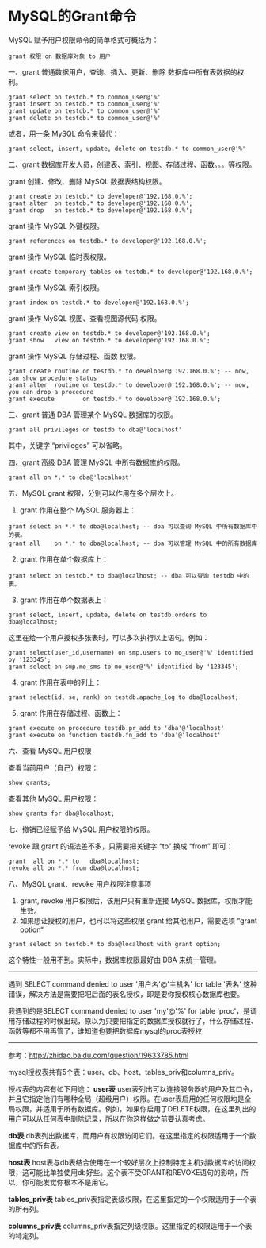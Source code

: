 # MySQL的Grant命令

MySQL 赋予用户权限命令的简单格式可概括为：

```mysql
grant 权限 on 数据库对象 to 用户
```

一、grant 普通数据用户，查询、插入、更新、删除 数据库中所有表数据的权利。

```mysql
grant select on testdb.* to common_user@'%'
grant insert on testdb.* to common_user@'%'
grant update on testdb.* to common_user@'%'
grant delete on testdb.* to common_user@'%'
```

或者，用一条 MySQL 命令来替代：

```mysql
grant select, insert, update, delete on testdb.* to common_user@'%' 
```

二、grant 数据库开发人员，创建表、索引、视图、存储过程、函数。。。等权限。

grant 创建、修改、删除 MySQL 数据表结构权限。

```mysql
grant create on testdb.* to developer@'192.168.0.%';
grant alter  on testdb.* to developer@'192.168.0.%';
grant drop   on testdb.* to developer@'192.168.0.%';
```

grant 操作 MySQL 外键权限。

```mysql
grant references on testdb.* to developer@'192.168.0.%';
```

grant 操作 MySQL 临时表权限。

```mysql
grant create temporary tables on testdb.* to developer@'192.168.0.%';
```

grant 操作 MySQL 索引权限。

```mysql
grant index on testdb.* to developer@'192.168.0.%'; 
```

grant 操作 MySQL 视图、查看视图源代码 权限。

```mysql
grant create view on testdb.* to developer@'192.168.0.%';
grant show   view on testdb.* to developer@'192.168.0.%'; 
```

grant 操作 MySQL 存储过程、函数 权限。

```mysql
grant create routine on testdb.* to developer@'192.168.0.%'; -- now, can show procedure status
grant alter  routine on testdb.* to developer@'192.168.0.%'; -- now, you can drop a procedure
grant execute        on testdb.* to developer@'192.168.0.%';
```

三、grant 普通 DBA 管理某个 MySQL 数据库的权限。

```mysql
grant all privileges on testdb to dba@'localhost'
```

其中，关键字 “privileges” 可以省略。

四、grant 高级 DBA 管理 MySQL 中所有数据库的权限。

```mysql
grant all on *.* to dba@'localhost' 
```

五、MySQL grant 权限，分别可以作用在多个层次上。

1. grant 作用在整个 MySQL 服务器上：

```mysql
grant select on *.* to dba@localhost; -- dba 可以查询 MySQL 中所有数据库中的表。
grant all    on *.* to dba@localhost; -- dba 可以管理 MySQL 中的所有数据库
```

2. grant 作用在单个数据库上：

```mysql
grant select on testdb.* to dba@localhost; -- dba 可以查询 testdb 中的表。
```

3. grant 作用在单个数据表上：

```mysql
grant select, insert, update, delete on testdb.orders to dba@localhost;
```

这里在给一个用户授权多张表时，可以多次执行以上语句。例如：

```mysql
grant select(user_id,username) on smp.users to mo_user@'%' identified by '123345';
grant select on smp.mo_sms to mo_user@'%' identified by '123345';
```

4. grant 作用在表中的列上：

```mysql
grant select(id, se, rank) on testdb.apache_log to dba@localhost;
```

5. grant 作用在存储过程、函数上：

```mysql
grant execute on procedure testdb.pr_add to 'dba'@'localhost'
grant execute on function testdb.fn_add to 'dba'@'localhost'
```

六、查看 MySQL 用户权限

查看当前用户（自己）权限：

```mysql
show grants;
```

查看其他 MySQL 用户权限：

```mysql
show grants for dba@localhost;
```

七、撤销已经赋予给 MySQL 用户权限的权限。

revoke 跟 grant 的语法差不多，只需要把关键字 “to” 换成 “from” 即可：

```mysql
grant  all on *.* to   dba@localhost;
revoke all on *.* from dba@localhost;
```

八、MySQL grant、revoke 用户权限注意事项

1. grant, revoke 用户权限后，该用户只有重新连接 MySQL 数据库，权限才能生效。
2. 如果想让授权的用户，也可以将这些权限 grant 给其他用户，需要选项 “grant option“

```mysql
grant select on testdb.* to dba@localhost with grant option;
```

这个特性一般用不到。实际中，数据库权限最好由 DBA 来统一管理。 

*************************************************************************************************



遇到 SELECT command denied to user '用户名'@'主机名' for table '表名' 这种错误，解决方法是需要把吧后面的表名授权，即是要你授权核心数据库也要。

我遇到的是SELECT command denied to user 'my'@'%' for table 'proc'，是调用存储过程的时候出现，原以为只要把指定的数据库授权就行了，什么存储过程、函数等都不用再管了，谁知道也要把数据库mysql的proc表授权

*************************************************************************************************

参考：<http://zhidao.baidu.com/question/19633785.html>

mysql授权表共有5个表：user、db、host、tables_priv和columns_priv。

授权表的内容有如下用途：
**user表**
user表列出可以连接服务器的用户及其口令，并且它指定他们有哪种全局（超级用户）权限。在user表启用的任何权限均是全局权限，并适用于所有数据库。例如，如果你启用了DELETE权限，在这里列出的用户可以从任何表中删除记录，所以在你这样做之前要认真考虑。

**db表**
db表列出数据库，而用户有权限访问它们。在这里指定的权限适用于一个数据库中的所有表。

**host表**
host表与db表结合使用在一个较好层次上控制特定主机对数据库的访问权限，这可能比单独使用db好些。这个表不受GRANT和REVOKE语句的影响，所以，你可能发觉你根本不是用它。

**tables_priv表**
tables_priv表指定表级权限，在这里指定的一个权限适用于一个表的所有列。

**columns_priv表**
columns_priv表指定列级权限。这里指定的权限适用于一个表的特定列。